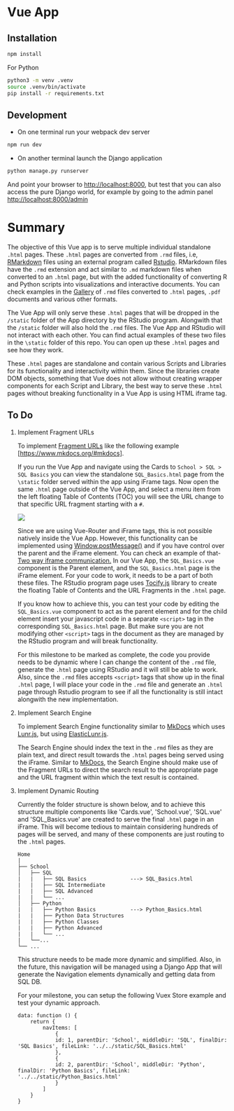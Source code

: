 # Vue App

## Installation

```bash
npm install
```
For Python 

```bash
python3 -m venv .venv
source .venv/bin/activate
pip install -r requirements.txt
```

## Development

* On one terminal run your webpack dev server

```bash
npm run dev
```

* On another terminal launch the Django application

```bash
python manage.py runserver
```

And point your browser to [http://localhost:8000](), but test that you can also access the pure Django world, for example by going to the admin panel [http://localhost:8000/admin]()

# Summary

The objective of this Vue app is to serve multiple individual standalone `.html` pages. These `.html` pages are converted from `.rmd` files, i.e, [RMarkdown](https://rmarkdown.rstudio.com/) files using an external program called [Rstudio](https://www.rstudio.com/). RMarkdown files have the `.rmd` extension and act similar to `.md` markdown files when converted to an `.html` page, but with the added functionality of converting R and Python scripts into visualizations and interactive documents. You can check examples in the [Gallery](https://rmarkdown.rstudio.com/gallery.html) of `.rmd` files converted to `.html` pages, `.pdf` documents and various other formats.

The Vue App will only serve these `.html` pages that will be dropped in the `/static` folder of the App directory by the RStudio program. Alongwith that the `/static` folder will also hold the `.rmd` files. The Vue App and RStudio will not interact with each other. You can find actual examples of these two files in the `\static` folder of this repo. You can open up these `.html` pages and see how they work.

These `.html` pages are standalone and contain various Scripts and Libraries for its functionality and interactivity within them. Since the libraries create DOM objects, something that Vue does not allow without creating wrapper components for each Script and Library, the best way to serve these `.html` pages without breaking functionality in a Vue App is using HTML iframe tag.

## To Do

1. Implement Fragment URLs

    To implement [Fragment URLs](https://blog.httpwatch.com/2011/03/01/6-things-you-should-know-about-fragment-urls/) like the following example [https://www.mkdocs.org/#mkdocs].

    If you run the Vue App and navigate using the Cards to `School > SQL > SQL Basics` you can view the standalone `SQL_Basics.html` page from the `\static` folder served within the app using iFrame tags. Now open the same `.html` page outside of the Vue App, and select a menu item from the left floating Table of Contents (TOC) you will see the URL change to that specific URL fragment starting with a `#`.

    ![](https://github.com/schantanu/VueApp/blob/master/static/img/001.PNG)
    
    Since we are using Vue-Router and iFrame tags, this is not possible natively inside the Vue App. However, this functionality can be implemented using [Window.postMessage()](https://developer.mozilla.org/en-US/docs/Web/API/Window/postMessage) and if you have control over the parent and the iFrame element. You can check an example of that- [Two way iframe communication.](https://gist.github.com/pbojinov/8965299) In our Vue App, the `SQL_Basics.vue` component is the Parent element, and the `SQL_Basics.html` page is the iFrame element. For your code to work, it needs to be a part of both these files. The RStudio program page uses [Tocify.js](http://gregfranko.com/jquery.tocify.js/) library to create the floating Table of Contents and the URL Fragments in the `.html` page.

    If you know how to achieve this, you can test your code by editing the `SQL_Basics.vue` component to act as the parent element and for the child element insert your javascript code in a separate `<script>` tag in the corresponding `SQL_Basics.html` page. But make sure you are not modifying other `<script>` tags in the document as they are managed by the RStudio program and will break functionality.

    For this milestone to be marked as complete, the code you provide needs to be dynamic where I can change the content of the `.rmd` file, generate the `.html` page using RStudio and it will still be able to work. Also, since the `.rmd` files accepts `<script>` tags that show up in the final `.html` page, I will place your code in the `.rmd` file and generate an `.html` page through Rstudio program to see if all the functionality is still intact alongwith the new implementation.

2. Implement Search Engine

    To implement Search Engine functionality similar to [MkDocs](https://www.mkdocs.org/user-guide/configuration/#search) which uses [Lunr.js](https://lunrjs.com/), but using [ElasticLunr.js](http://elasticlunr.com/).

    The Search Engine should index the text in the `.rmd` files as they are plain text, and direct result towards the `.html` pages being served using the iFrame. Similar to [MkDocs](https://www.mkdocs.org/), the Search Engine should make use of the Fragment URLs to direct the search result to the appropriate page and the URL fragment within which the text result is contained.

3. Implement Dynamic Routing

    Currently the folder structure is shown below, and to achieve this structure multiple components like 'Cards.vue', 'School.vue', 'SQL.vue' and 'SQL_Basics.vue' are created to serve the final `.html` page in an iFrame. This will become tedious to maintain considering hundreds of pages will be served, and many of these components are just routing to the `.html` pages.

    ```
    Home
    |
    ├── School
    │   ├── SQL
    |   |   ├── SQL Basics              ---> SQL_Basics.html
    |   |   ├── SQL Intermediate
    |   |   ├── SQL Advanced
    |   |   └── ...
    │   ├── Python
    |   |   ├── Python Basics           ---> Python_Basics.html
    |   |   ├── Python Data Structures
    |   |   ├── Python Classes
    |   |   ├── Python Advanced
    |   |   └── ...
    |   └──...   
    └── ...
    ```

    This structure needs to be made more dynamic and simplified. Also, in the future, this navigation will be managed using a Django App that will generate the Navigation elements dynamically and getting data from SQL DB.
    
    For your milestone, you can setup the following Vuex Store example and test your dynamic approach.

    ```
    data: function () {
        return {
            navItems: [
                {  
                id: 1, parentDir: 'School', middleDir: 'SQL', finalDir: 'SQL Basics', fileLink: '../../static/SQL_Basics.html'
                },
                {
                id: 2, parentDir: 'School', middleDir: 'Python', finalDir: 'Python Basics', fileLink: '../../static/Python_Basics.html'
                }
            ]
        }
    }
```
